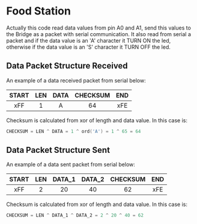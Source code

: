 # Food Station
Actually this code read data values from pin A0 and A1, send this values to the Bridge as a packet with serial communication.
It also read from serial a packet and if the data value is an 'A' character it TURN ON the led, otherwise if the data value is an 'S' character it TURN OFF the led.

## Data Packet Structure Received
An example of a data received packet from serial below:

| START | LEN | DATA | CHECKSUM | END |
|:-----:|:---:|:----:|:--------:|:---:|
|  xFF  |  1  |  A   |    64    | xFE |

Checksum is calculated from xor of length and data value. In this case is:

```c
CHECKSUM = LEN ^ DATA = 1 ^ ord('A') = 1 ^ 65 = 64
```

## Data Packet Structure Sent
An example of a data sent packet from serial below:

| START | LEN | DATA_1 | DATA_2 | CHECKSUM | END |
| :---: | :---: | :---: | :---: | :---: | :---: |
| xFF | 2 | 20 | 40 | 62 | xFE |

Checksum is calculated from xor of length and data value. In this case is:

```c
CHECKSUM = LEN ^ DATA_1 ^ DATA_2 = 2 ^ 20 ^ 40 = 62
```
